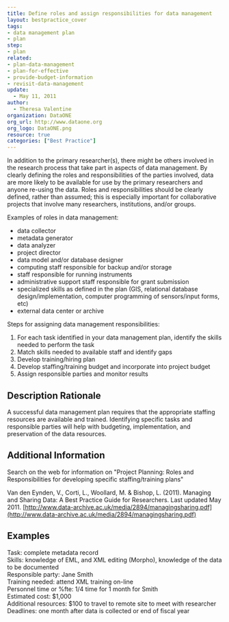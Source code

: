 ```yaml
---
title: Define roles and assign responsibilities for data management
layout: bestpractice_cover
tags:
- data management plan
- plan
step:
- plan
related:
- plan-data-management
- plan-for-effective
- provide-budget-information
- revisit-data-management
update:
  - May 11, 2011
author:
  - Theresa Valentine
organization: DataONE
org_url: http://www.dataone.org
org_logo: DataONE.png
resource: true
categories: ["Best Practice"]
---
```




In addition to the primary researcher(s), there might be others involved in the research process that take part in aspects of data management. By clearly defining the roles and responsibilities of the parties involved, data are more likely to be available for use by the primary researchers and anyone re-using the data. Roles and responsibilities should be clearly defined, rather than assumed; this is especially important for collaborative projects that involve many researchers, institutions, and/or groups.

Examples of roles in data management:

- data collector
- metadata generator
- data analyzer
- project director
- data model and/or database designer
- computing staff responsible for backup and/or storage
- staff responsible for running instruments
- administrative support staff responsible for grant submission
- specialized skills as defined in the plan (GIS, relational database design/implementation, computer programming of sensors/input forms, etc)
- external data center or archive

Steps for assigning data management responsibilities:

1. For each task identified in your data management plan, identify the skills needed to perform the task
2. Match skills needed to available staff and identify gaps
3. Develop training/hiring plan
4. Develop staffing/training budget and incorporate into project budget
5. Assign responsible parties and monitor results

## Description Rationale

A successful data management plan requires that the appropriate staffing resources are available and trained. Identifying specific tasks and responsible parties will help with budgeting, implementation, and preservation of the data resources.

## Additional Information

Search on the web for information on "Project Planning: Roles and Responsibilities for developing specific staffing/training plans"

Van den Eynden, V., Corti, L., Woollard, M. & Bishop, L. (2011). Managing and Sharing Data: A Best Practice Guide for Researchers. Last updated May 2011. [http://www.data-archive.ac.uk/media/2894/managingsharing.pdf](http://www.data-archive.ac.uk/media/2894/managingsharing.pdf)

## Examples

Task: complete metadata record  
Skills: knowledge of EML, and XML editing (Morpho), knowledge of the data to be documented  
Responsible party: Jane Smith  
Training needed: attend XML training on-line  
Personnel time or %fte: 1/4 time for 1 month for Smith  
Estimated cost: $1,000  
Additional resources: $100 to travel to remote site to meet with researcher  
Deadlines: one month after data is collected or end of fiscal year  
